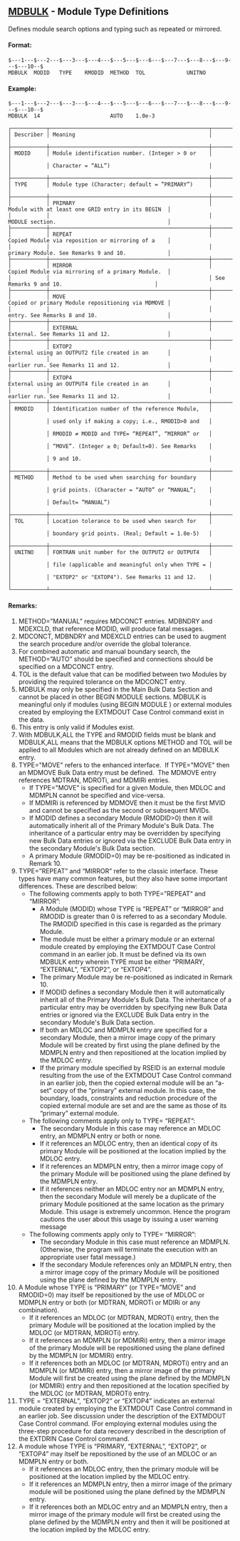 ## [MDBULK](https://help.hexagonmi.com/bundle/MSC_Nastran_2022.4/page/Nastran_Combined_Book/qrg/bulkno/TOC.MDBULK.xhtml) - Module Type Definitions

Defines module search options and typing such as repeated or mirrored.

#### Format:

```nastran
$---1---$---2---$---3---$---4---$---5---$---6---$---7---$---8---$---9---$---10--$
MDBULK  MODID   TYPE    RMODID  METHOD  TOL             UNITNO                  
```

#### Example: 

```nastran
$---1---$---2---$---3---$---4---$---5---$---6---$---7---$---8---$---9---$---10--$
MDBULK  14                      AUTO    1.0e-3                                  
```

```text
┌───────────┬──────────────────────────────────────────────────┬───────────────────────────────────────────────────┐
│ Describer │ Meaning                                          │                                                   │
├───────────┼──────────────────────────────────────────────────┼───────────────────────────────────────────────────┤
│ MODID     │ Module identification number. (Integer > 0 or    │                                                   │
│           │ Character = “ALL”)                               │                                                   │
├───────────┼──────────────────────────────────────────────────┼───────────────────────────────────────────────────┤
│ TYPE      │ Module type (Character; default = ”PRIMARY”)     │                                                   │
├───────────┼──────────────────────────────────────────────────┼───────────────────────────────────────────────────┤
│           │ PRIMARY                                          │ Module with at least one GRID entry in its BEGIN  │
│           │                                                  │ MODULE section.                                   │
├───────────┼──────────────────────────────────────────────────┼───────────────────────────────────────────────────┤
│           │ REPEAT                                           │ Copied Module via reposition or mirroring of a    │
│           │                                                  │ primary Module. See Remarks 9 and 10.             │
├───────────┼──────────────────────────────────────────────────┼───────────────────────────────────────────────────┤
│           │ MIRROR                                           │ Copied Module via mirroring of a primary Module.  │
│           │                                                  │ See Remarks 9 and 10.                             │
├───────────┼──────────────────────────────────────────────────┼───────────────────────────────────────────────────┤
│           │ MOVE                                             │ Copied or primary Module repositioning via MDMOVE │
│           │                                                  │ entry. See Remarks 8 and 10.                      │
├───────────┼──────────────────────────────────────────────────┼───────────────────────────────────────────────────┤
│           │ EXTERNAL                                         │ External. See Remarks 11 and 12.                  │
├───────────┼──────────────────────────────────────────────────┼───────────────────────────────────────────────────┤
│           │ EXTOP2                                           │ External using an OUTPUT2 file created in an      │
│           │                                                  │ earlier run. See Remarks 11 and 12.               │
├───────────┼──────────────────────────────────────────────────┼───────────────────────────────────────────────────┤
│           │ EXTOP4                                           │ External using an OUTPUT4 file created in an      │
│           │                                                  │ earlier run. See Remarks 11 and 12.               │
├───────────┼──────────────────────────────────────────────────┼───────────────────────────────────────────────────┤
│ RMODID    │ Identification number of the reference Module,   │                                                   │
│           │ used only if making a copy; i.e., RMODID>0 and   │                                                   │
│           │ RMODID ≠ MODID and TYPE= “REPEAT”, “MIRROR” or   │                                                   │
│           │ “MOVE”. (Integer ≥ 0; Default=0). See Remarks    │                                                   │
│           │ 9 and 10.                                        │                                                   │
├───────────┼──────────────────────────────────────────────────┼───────────────────────────────────────────────────┤
│ METHOD    │ Method to be used when searching for boundary    │                                                   │
│           │ grid points. (Character = “AUTO” or “MANUAL”;    │                                                   │
│           │ Default= ”MANUAL”)                               │                                                   │
├───────────┼──────────────────────────────────────────────────┼───────────────────────────────────────────────────┤
│ TOL       │ Location tolerance to be used when search for    │                                                   │
│           │ boundary grid points. (Real; Default = 1.0e-5)   │                                                   │
├───────────┼──────────────────────────────────────────────────┼───────────────────────────────────────────────────┤
│ UNITNO    │ FORTRAN unit number for the OUTPUT2 or OUTPUT4   │                                                   │
│           │ file (applicable and meaningful only when TYPE = │                                                   │
│           │ "EXTOP2" or "EXTOP4"). See Remarks 11 and 12.    │                                                   │
└───────────┴──────────────────────────────────────────────────┴───────────────────────────────────────────────────┘
```

#### Remarks:

1. METHOD=”MANUAL” requires MDCONCT entries. MDBNDRY and MDEXCLD, that reference MODID, will produce fatal messages.
2. MDCONCT, MDBNDRY and MDEXCLD entries can be used to augment the search procedure and/or override the global tolerance.
3. For combined automatic and manual boundary search, the METHOD=”AUTO” should be specified and connections should be specified on a MDCONCT entry.
4. TOL is the default value that can be modified between two Modules by providing the required tolerance on the MDCONCT entry.
5. MDBULK may only be specified in the Main Bulk Data Section and cannot be placed in other BEGIN MODULE sections. MDBULK is meaningful only if modules (using BEGIN MODULE ) or external modules created by employing the EXTMDOUT Case Control command exist in the data.
6. This entry is only valid if Modules exist.
7. With MDBULK,ALL the TYPE and RMODID fields must be blank and MDBULK,ALL means that the MDBULK options METHOD and TOL will be applied to all Modules which are not already defined on an MDBULK entry.
8. TYPE="MOVE" refers to the enhanced interface.  If TYPE="MOVE" then an MDMOVE Bulk Data entry must be defined.  The MDMOVE entry references MDTRAN, MDROTi, and MDMIRi entries.
    - If TYPE="MOVE" is specified for a given Module, then MDLOC and MDMPLN cannot be specified and vice-versa.
    - If MDMIRi is referenced by MDMOVE then it must be the first MVID and cannot be specified as the second or subsequent MVIDs.
    - If MODID defines a secondary Module (RMODID>0) then it will automatically inherit all of the Primary Module's Bulk Data. The inheritance of a particular entry may be overridden by specifying new Bulk Data entries or ignored via the EXCLUDE Bulk Data entry in the secondary Module's Bulk Data section.
    - A primary Module (RMODID=0) may be re-positioned as indicated in Remark 10.
9. TYPE=”REPEAT” and “MIRROR” refer to the classic interface. These types have many common features, but they also have some important differences. These are described below:
    - The following comments apply to both TYPE=”REPEAT” and “MIRROR”:
        - A Module (MODID) whose TYPE is “REPEAT” or “MIRROR” and RMODID is greater than 0 is referred to as a secondary Module. The RMODID specified in this case is regarded as the primary Module.
        - The module must be either a primary module or an external module created by employing the EXTMDOUT Case Control command in an earlier job. It must be defined via its own MDBULK entry wherein TYPE must be either “PRIMARY, “EXTERNAL”, “EXTOP2”, or “EXTOP4”.
        - The primary Module may be re-positioned as indicated in Remark 10.
        - If MODID defines a secondary Module then it will automatically inherit all of the Primary Module's Bulk Data. The inheritance of a particular entry may be overridden by specifying new Bulk Data entries or ignored via the EXCLUDE Bulk Data entry in the secondary Module's Bulk Data section.
        - If both an MDLOC and MDMPLN entry are specified for a secondary Module, then a mirror image copy of the primary Module will be created by first using the plane defined by the MDMPLN entry and then repositioned at the location implied by the MDLOC entry.
        - If the primary module specified by RSEID is an external module resulting from the use of the EXTMDOUT Case Control command in an earlier job, then the copied external module will be an “a-set” copy of the “primary” external module. In this case, the boundary, loads, constraints and reduction procedure of the copied external module are set and are the same as those of its “primary” external module.
    - The following comments apply only to TYPE= “REPEAT”:
        - The secondary Module in this case may reference an MDLOC entry, an MDMPLN entry or both or none.
        - If it references an MDLOC entry, then an identical copy of its primary Module will be positioned at the location implied by the MDLOC entry.
        - If it references an MDMPLN entry, then a mirror image copy of the primary Module will be positioned using the plane defined by the MDMPLN entry.
        - If it references neither an MDLOC entry nor an MDMPLN entry, then the secondary Module will merely be a duplicate of the primary Module positioned at the same location as the primary Module. This usage is extremely uncommon. Hence the program cautions the user about this usage by issuing a user warning message
    - The following comments apply only to TYPE= “MIRROR”:
        - The secondary Module in this case must reference an MDMPLN. (Otherwise, the program will terminate the execution with an appropriate user fatal message.)
        - If the secondary Module references only an MDMPLN entry, then a mirror image copy of the primary Module will be positioned using the plane defined by the MDMPLN entry.
10. A Module whose TYPE is “PRIMARY” (or TYPE=”MOVE” and RMODID=0) may itself be repositioned by the use of MDLOC or MDMPLN entry or both (or MDTRAN, MDROTi or MDIRi or any combination).
    - If it references an MDLOC (or MDTRAN, MDROTi) entry, then the primary Module will be positioned at the location implied by the MDLOC (or MDTRAN, MDROTi) entry.
    - If it references an MDMPLN (or MDMIRi) entry, then a mirror image of the primary Module will be repositioned using the plane defined by the MDMPLN (or MDMIRi) entry.
    - If it references both an MDLOC (or MDTRAN, MDROTi) entry and an MDMPLN (or MDMIRi) entry, then a mirror image of the primary Module will first be created using the plane defined by the MDMPLN (or MDMIRi) entry and then repositioned at the location specified by the MDLOC (or MDTRAN, MDROTi) entry.
11. TYPE = “EXTERNAL”, “EXTOP2” or “EXTOP4” indicates an external module created by employing the EXTMDOUT Case Control command in an earlier job. See discussion under the description of the EXTMDOUT Case Control command. (For employing external modules using the three-step procedure for data recovery described in the description of the EXTDRIN Case Control command.
12. A module whose TYPE is “PRIMARY, “EXTERNAL”, “EXTOP2”, or “EXTOP4” may itself be repositioned by the use of an MDLOC or an MDMPLN entry or both.
    - If it references an MDLOC entry, then the primary module will be positioned at the location implied by the MDLOC entry.
    - If it references an MDMPLN entry, then a mirror image of the primary module will be positioned using the plane defined by the MDMPLN entry.
    - If it references both an MDLOC entry and an MDMPLN entry, then a mirror image of the primary module will first be created using the plane defined by the MDMPLN entry and then it will be positioned at the location implied by the MDLOC entry.
